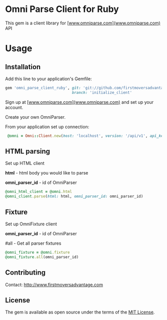 # Omni Parse Client for Ruby

This gem is a client library for [www.omniparse.com](www.omniparse.com) API

# Usage

## Installation
Add this line to your application's Gemfile:

```ruby
gem 'omni_parse_client_ruby', git: 'git://github.com/firstmoversadvantage/omni_parse_client_ruby.git',
                              branch: 'initialize_client'
```

Sign up at [www.omniparse.com](www.omniparse.com)  and set up your account.

Create your own OmniParser.

From your application set up connection:

```ruby
 @omni = Omni::Client.new(host: 'localhost', version: '/api/v1', api_key: 'key', port: 3000)
```

## HTML parsing

Set up HTML client

**html** - html body you would like to parse

**omni_parser_id** - id of OmniParser 

```ruby
@omni_html_client = @omni.html
@omni_client.parse(html: html, omni_parser_id: omni_parser_id)
```

## Fixture

Set up OmniFixture client

**omni_parser_id** - id of OmniParser 

#all - Get all parser fixtures
```ruby
@omni_fixture = @omni.fixture
@omni_fixture.all(omni_parser_id)
```

## Contributing
Contact: http://www.firstmoversadvantage.com

## License
The gem is available as open source under the terms of the [MIT License](http://opensource.org/licenses/MIT).
